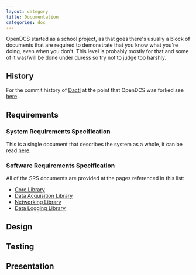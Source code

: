 ```yaml
---
layout: category
title: Documentation
categories: doc
---
```


OpenDCS started as a school project, as that goes there's usually a block of
documents that are required to demonstrate that you know what you're doing, even
when you don't. This level is probably mostly for that and some of it was/will
be done under duress so try not to judge too harshly.

## History

For the commit history of [Dactl][dactl] at the point that OpenDCS was forked
see [here][history].

## Requirements

### System Requirements Specification

This is a single document that describes the system as a whole, it can be read
[here][opendcs-srs].

### Software Requirements Specification

All of the SRS documents are provided at the pages referenced in this list:

* [Core Library][libdcs-core-srs]
* [Data Acquisition Library][libdcs-daq-srs]
* [Networking Library][libdcs-net-srs]
* [Data Logging Library][libdcs-log-srs]

## Design

## Testing

## Presentation

[dactl]: https://github.com/coanda/dactl
[history]: /doc/dactl/2016/08/31/history.html
[opendcs-srs]: /doc/requirements/opendcs-srs.html
[libdcs-core-srs]: /doc/requirements/libdcs-core-srs.html
[libdcs-daq-srs]: /doc/requirements/libdcs-daq-srs.html
[libdcs-net-srs]: /doc/requirements/libdcs-net-srs.html
[libdcs-log-srs]: /doc/requirements/libdcs-log-srs.html
